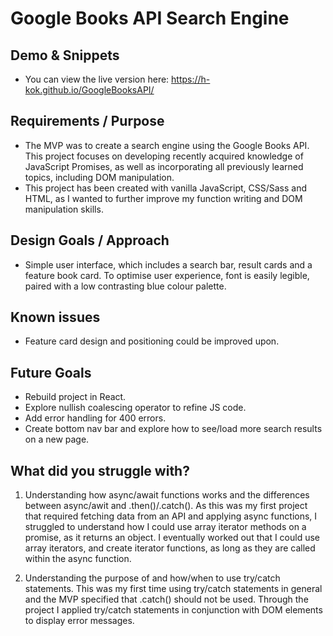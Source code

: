 # Google Books API Search Engine

## Demo & Snippets

-   You can view the live version here: https://h-kok.github.io/GoogleBooksAPI/

## Requirements / Purpose

-   The MVP was to create a search engine using the Google Books API. This project focuses on developing recently acquired knowledge of JavaScript Promises, as well as incorporating all previously learned topics, including DOM manipulation.
-   This project has been created with vanilla JavaScript, CSS/Sass and HTML, as I wanted to further improve my function writing and DOM manipulation skills.

## Design Goals / Approach

-   Simple user interface, which includes a search bar, result cards and a feature book card. To optimise user experience, font is easily legible, paired with a low contrasting blue colour palette.

## Known issues

-   Feature card design and positioning could be improved upon.

## Future Goals

-   Rebuild project in React.
-   Explore nullish coalescing operator to refine JS code.
-   Add error handling for 400 errors.
-   Create bottom nav bar and explore how to see/load more search results on a new page.

## What did you struggle with?

1. Understanding how async/await functions works and the differences between async/awit and .then()/.catch(). As this was my first project that required fetching data from an API and applying async functions, I struggled to understand how I could use array iterator methods on a promise, as it returns an object. I eventually worked out that I could use array iterators, and create iterator functions, as long as they are called within the async function.

2. Understanding the purpose of and how/when to use try/catch statements. This was my first time using try/catch statements in general and the MVP specified that .catch() should not be used. Through the project I applied try/catch statements in conjunction with DOM elements to display error messages.
